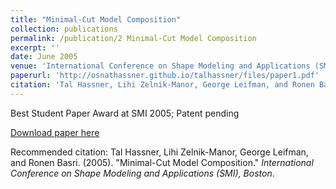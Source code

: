 ```yaml
---
title: "Minimal-Cut Model Composition"
collection: publications
permalink: /publication/2 Minimal-Cut Model Composition
excerpt: ''
date: June 2005
venue: 'International Conference on Shape Modeling and Applications (SMI), Boston'
paperurl: 'http://osnathassner.github.io/talhassner/files/paper1.pdf'
citation: 'Tal Hassner, Lihi Zelnik-Manor, George Leifman, and Ronen Basri. (2005). &quot;Minimal-Cut Model Composition.&quot; <i>International Conference on Shape Modeling and Applications (SMI), Boston</i>.'
---
```

Best Student Paper Award at SMI 2005; Patent pending

[Download paper here](http://www.wisdom.weizmann.ac.il/~vision/MCMC/SMI05_MinCutModelComposition.pdf)

Recommended citation: Tal Hassner, Lihi Zelnik-Manor, George Leifman, and Ronen Basri. (2005). "Minimal-Cut Model Composition." <i>International Conference on Shape Modeling and Applications (SMI), Boston</i>.

